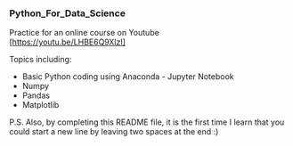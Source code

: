 ### Python_For_Data_Science  
Practice for an online course on Youtube   
[https://youtu.be/LHBE6Q9XlzI]   
  
Topics including:  
- Basic Python coding using Anaconda - Jupyter Notebook    
- Numpy   
- Pandas    
- Matplotlib    
  
P.S. Also, by completing this README file, it is the first time I learn that you could start a new line by leaving two spaces at the end :)
